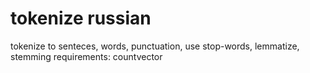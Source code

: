 # tokenize russian
tokenize to senteces, words, punctuation, use stop-words, lemmatize, stemming
requirements: countvector

